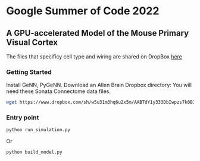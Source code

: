 # Google Summer of Code 2022


## A GPU-accelerated Model of the Mouse Primary Visual Cortex
The files that specificy cell type and wiring are shared on DropBox [here](https://www.dropbox.com/sh/w5u31m3hq6u2x5m/AABTdY1y333DbIwpzs7k0BIKa/GLIF%20Network?dl=0&subfolder_nav_tracking=1)
### Getting Started
Install GeNN, PyGeNN. Download an Allen Brain Dropbox directory: 
You will need these Sonata Connectome data files.
```bash
wget https://www.dropbox.com/sh/w5u31m3hq6u2x5m/AABTdY1y333DbIwpzs7k0BIKa/GLIF%20Network?dl=1
```


### Entry point
```bash
python run_simulation.py
```
Or
```bash
python build_model.py
```


